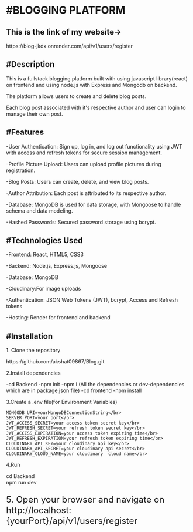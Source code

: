 <h1>#BLOGGING PLATFORM</h1>
<h2>This is the link of my website-></h2>
https://blog-jkdx.onrender.com/api/v1/users/register  

<h2>#Description</h2>
<p>This is a fullstack blogging platform built with using javascript library(react) on frontend and using node.js with Express and Mongodb on backend.</p>
<p>The platform allows users to create and delete blog posts.</p>
<p>Each blog post associated with it's respective author and user can login to manage their own post.</p>


<h2>#Features</h2>
<p>-User Authentication: Sign up, log in, and log out functionality using JWT with access and refresh tokens for secure session management.</p>
<p>-Profile Picture Upload: Users can upload profile pictures during registration.</p>
<p>-Blog Posts: Users can create, delete, and view blog posts.</p>
<p>-Author Attribution: Each post is attributed to its respective author.</p>
<p>-Database: MongoDB is used for data storage, with Mongoose to handle schema and data modeling.</p>
<p>-Hashed Passwords: Secured password storage using bcrypt.</p>


<h2>#Technologies Used</h2>

<p>-Frontend: React, HTML5, CSS3</p>
<p>-Backend: Node.js, Express.js, Mongoose</p>
<p>-Database: MongoDB</p>
<p>-Cloudinary:For image uploads</p>
<p>-Authentication: JSON Web Tokens (JWT), bcrypt, Access and Refresh tokens</p>
<p>-Hosting: Render for frontend and backend</p>


<h2>#Installation</h2>

<p>1. Clone the repository</p>
        https://github.com/akshat09867/Blog.git
<p>2.Install dependencies</p> 
        -cd Backend
        -npm init
        -npm i (All the dependencies or dev-dependencies which are in package.json file)
    -cd frontend
    -npm install 
<p>3.Create a .env file(for Environment Variables)</p>

    MONGODB_URI=yourMongoDBConnectionString</br>
    SERVER_PORT=your port</br>
    JWT_ACCESS_SECRET=your access token secret key</br>
    JWT_REFRESH_SECRET=your refresh token secret key</br>
    JWT_ACCESS_EXPIRATION=your access token expiring time</br>
    JWT_REFRESH_EXPIRATION=your refresh token expiring time</br>
    CLOUDINARY_API_KEY=your cloudinary api key</br>
    CLOUDINARY_API_SECRET=your cloudinary api secret</br>
    CLOUDINARY_CLOUD_NAME=your cloudinary  cloud name</br>
<p>4.Run </p>
    cd Backend</br>
    npm run dev
<p style="font-size:24px">5. Open your browser and navigate on http://localhost:{yourPort}/api/v1/users/register</p>







